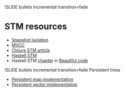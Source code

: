 !SLIDE bullets incremental transition=fade

# STM resources

* [Snapshot isolation](http://en.wikipedia.org/wiki/Snapshot_isolation)
* [MVCC](http://en.wikipedia.org/wiki/Multiversion_concurrency_control)
* [Clojure STM article](http://java.ociweb.com/mark/stm/article.html)
* [Haskell STM](http://www.haskell.org/haskellwiki/Software_transactional_memory)
* Haskell STM [chapter](http://www.haskell.org/haskellwiki/Software_transactional_memory) in [Beautiful code](http://www.amazon.com/Beautiful-Code-Leading-Programmers-Practice/dp/0596510047) 

!SLIDE bullets incremental transition=fade
Persistent trees

* [Persistent map implementation](http://blog.higher-order.net/2009/09/08/understanding-clojures-persistenthashmap-deftwice/)
* [Persistent vector implementation](http://blog.higher-order.net/2009/02/01/understanding-clojures-persistentvector-implementation/)
